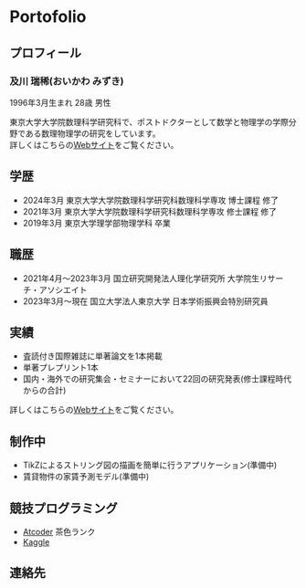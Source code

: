 # Portofolio

## プロフィール

### 及川 瑞稀(おいかわ みずき)
1996年3月生まれ 28歳 男性

東京大学大学院数理科学研究科で、ポストドクターとして数学と物理学の学際分野である数理物理学の研究をしています。  
詳しくはこちらの[Webサイト](https://sites.google.com/view/oikawamizuki/home)をご覧ください。

## 学歴
- 2024年3月 東京大学大学院数理科学研究科数理科学専攻 博士課程 修了
- 2021年3月 東京大学大学院数理科学研究科数理科学専攻 修士課程 修了
- 2019年3月 東京大学理学部物理学科 卒業

## 職歴
- 2021年4月～2023年3月 国立研究開発法人理化学研究所 大学院生リサーチ・アソシエイト
- 2023年3月～現在 国立大学法人東京大学 日本学術振興会特別研究員

## 実績
- 査読付き国際雑誌に単著論文を1本掲載
- 単著プレプリント1本
- 国内・海外での研究集会・セミナーにおいて22回の研究発表(修士課程時代からの合計)

詳しくはこちらの[Webサイト](https://sites.google.com/view/oikawamizuki/home)をご覧ください。

## 制作中
- TikZによるストリング図の描画を簡単に行うアプリケーション(準備中)
- 賃貸物件の家賃予測モデル(準備中)

## 競技プログラミング
- [Atcoder](https://atcoder.jp/users/oki_) 茶色ランク
- [Kaggle](https://www.kaggle.com/oki196883)

## 連絡先
